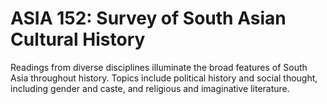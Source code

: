 # ASIA 152: Survey of South Asian Cultural History

Readings from diverse disciplines illuminate the broad features of South Asia throughout history. Topics include political history and social thought, including gender and caste, and religious and imaginative literature.